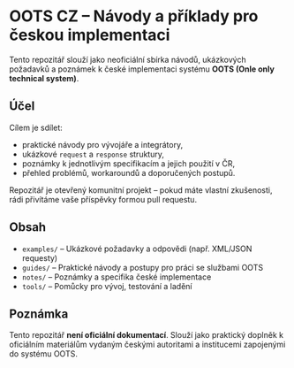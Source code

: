 # OOTS CZ – Návody a příklady pro českou implementaci

Tento repozitář slouží jako neoficiální sbírka návodů, ukázkových požadavků a poznámek k české implementaci systému **OOTS (Onle only technical system)**.

## Účel

Cílem je sdílet:
- praktické návody pro vývojáře a integrátory,
- ukázkové `request` a `response` struktury,
- poznámky k jednotlivým specifikacím a jejich použití v ČR,
- přehled problémů, workaroundů a doporučených postupů.

Repozitář je otevřený komunitní projekt – pokud máte vlastní zkušenosti, rádi přivítáme vaše příspěvky formou pull requestu.

## Obsah

- `examples/` – Ukázkové požadavky a odpovědi (např. XML/JSON requesty)
- `guides/` – Praktické návody a postupy pro práci se službami OOTS
- `notes/` – Poznámky a specifika české implementace
- `tools/` – Pomůcky pro vývoj, testování a ladění

## Poznámka

Tento repozitář **není oficiální dokumentací**. Slouží jako praktický doplněk k oficiálním materiálům vydaným českými autoritami a institucemi zapojenými do systému OOTS.




